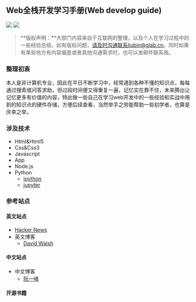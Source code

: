 ## Web全栈开发学习手册(Web develop guide)
![](https://img.shields.io/github/license/mashape/apistatus.svg)
![](https://img.shields.io/badge/version-v0.0.1-brightgreen.svg?style=flat)
> **版权声明：**大部门内容来自于互联网的整理，以及个人在学习过程中的一些经验总结。如有版权问题，请及时沟通联系liubin@glab.cn。同时如果有某些地方有内容偏差或者其他沟通需求时，也可以发邮件联系我。

### 整理初衷
本人是非计算机专业，因此在平日不断学习中，经常遇到各种不懂的知识点，每每通过搜索或问答求助，但过段时间便又得重复一遍，记忆实在靠不住，未来腾出让记忆更多有价值的内容，特此做一些自己在学习web开发中的一些经验和实战中用到的知识点的硬件存储，方便后续查看，当然举手之劳能帮助一些初学者，也算是庆幸之举。
### 涉及技术
* Html&Html5
* Css&Css3
* Javascript
* App
* Node.js
* Python
  * [ipython](http://ipython.org)
  * [jupyter](http://jupyter.org)

### 参考站点
#### 英文站点
* [Hacker News](https://news.ycombinator.com/news)
* 英文博客
  * [David Walsh](http://davidwalsh.name)

#### 中文站点
* 中文博客
  * [阮一峰](http://www.ruanyifeng.com/blog)

#### 开源书籍